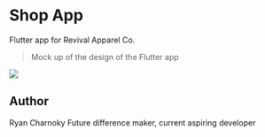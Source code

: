 # Shop App

Flutter app for Revival Apparel Co. 

> Mock up of the design of the Flutter app

<img src=https://imgur.com/f29EC9q>

## Author

Ryan Charnoky
Future difference maker, current aspiring developer